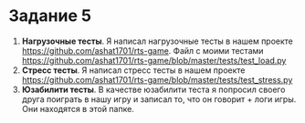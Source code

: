 # Задание 5

1. **Нагрузочные тесты**. Я написал нагрузочные тесты в нашем проекте https://github.com/ashat1701/rts-game. Файл с моими тестами https://github.com/ashat1701/rts-game/blob/master/tests/test_load.py
2. **Стресс тесты**. Я написал стресс тесты в нашем проекте https://github.com/ashat1701/rts-game/blob/master/tests/test_stress.py
3. **Юзабилити тесты**. В качестве юзабилити теста я попросил своего друга поиграть в нашу игру и записал то, что он говорит + логи игры. Они находятся в этой папке.
